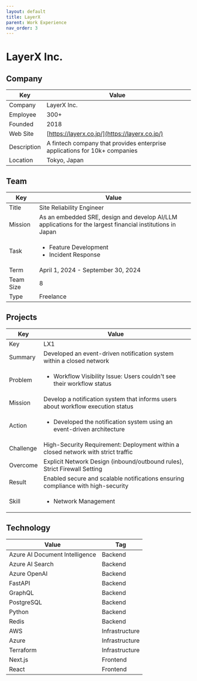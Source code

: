 ```yaml
---
layout: default
title: LayerX
parent: Work Experience
nav_order: 3
---
```


# LayerX Inc.

## Company

| Key         | Value                                                                     |
| ----------- | ------------------------------------------------------------------------- |
| Company     | LayerX Inc.                                                               |
| Employee    | 300+                                                                      |
| Founded     | 2018                                                                      |
| Web Site    | [https://layerx.co.jp/](https://layerx.co.jp/)                      |
| Description | A fintech company that provides enterprise applications for 10k+ companies |
| Location    | Tokyo, Japan                                                              |

## Team

<table>
  <thead>
    <tr>
      <th>Key</th>
      <th>Value</th>
    </tr>
  </thead>
  <tbody>
    <tr>
      <td>Title</td>
      <td>Site Reliability Engineer</td>
    </tr>
    <tr>
      <td>Mission</td>
      <td>As an embedded SRE, design and develop AI/LLM applications for the largest financial institutions in Japan</td>
    </tr>
    <tr>
      <td>Task</td>
      <td><ul><li>Feature Development</li><li>Incident Response</li></ul></td>
    </tr>
    <tr>
      <td>Term</td>
      <td>April 1, 2024 - September 30, 2024</td>
    </tr>
    <tr>
      <td>Team Size</td>
      <td>8</td>
    </tr>
    <tr>
      <td>Type</td>
      <td>Freelance</td>
    </tr>
  </tbody>
</table>

## Projects

<table>
  <thead>
    <tr>
      <th>Key</th>
      <th>Value</th>
    </tr>
  </thead>
  <tbody>
    <tr>
      <td>Key</td>
      <td>LX1</td>
    </tr>
    <tr>
      <td>Summary</td>
      <td>Developed an event-driven notification system within a closed network</td>
    </tr>
    <tr>
      <td>Problem</td>
      <td><ul><li>Workflow Visibility Issue: Users couldn't see their workflow status</li></ul></td>
    </tr>
    <tr>
      <td>Mission</td>
      <td>Develop a notification system that informs users about workflow execution status</td>
    </tr>
    <tr>
      <td>Action</td>
      <td><ul><li>Developed the notification system using an event-driven architecture</li></ul></td>
    </tr>
    <tr>
      <td>Challenge</td>
      <td>High-Security Requirement: Deployment within a closed network with strict traffic</td>
    </tr>
    <tr>
      <td>Overcome</td>
      <td>Explicit Network Design (inbound/outbound rules), Strict Firewall Setting</td>
    </tr>
    <tr>
      <td>Result</td>
      <td>Enabled secure and scalable notifications ensuring compliance with high-security</td>
    </tr>
    <tr>
      <td>Skill</td>
      <td><ul><li>Network Management</li></ul></td>
    </tr>
  </tbody>
</table>

## Technology

| Value                          | Tag            |
| ------------------------------ | -------------- |
| Azure AI Document Intelligence | Backend        |
| Azure AI Search                | Backend        |
| Azure OpenAI                   | Backend        |
| FastAPI                        | Backend        |
| GraphQL                        | Backend        |
| PostgreSQL                     | Backend        |
| Python                         | Backend        |
| Redis                          | Backend        |
| AWS                            | Infrastructure |
| Azure                          | Infrastructure |
| Terraform                      | Infrastructure |
| Next.js                        | Frontend       |
| React                          | Frontend       |
